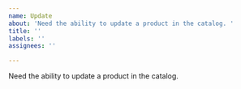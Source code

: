 ```yaml
---
name: Update
about: 'Need the ability to update a product in the catalog. '
title: ''
labels: ''
assignees: ''

---
```


Need the ability to update a product in the catalog.
